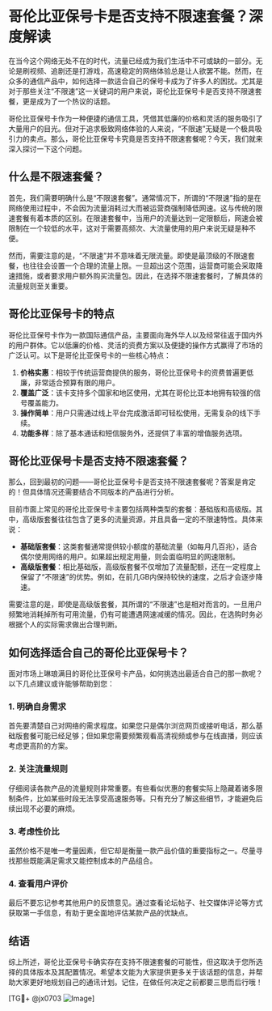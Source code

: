 # 哥伦比亚保号卡是否支持不限速套餐？深度解读

在当今这个网络无处不在的时代，流量已经成为我们生活中不可或缺的一部分。无论是刷视频、追剧还是打游戏，高速稳定的网络体验总是让人欲罢不能。然而，在众多的通信产品中，如何选择一款适合自己的保号卡成为了许多人的困扰。尤其是对于那些关注“不限速”这一关键词的用户来说，哥伦比亚保号卡是否支持不限速套餐，更是成为了一个热议的话题。

哥伦比亚保号卡作为一种便捷的通信工具，凭借其低廉的价格和灵活的服务吸引了大量用户的目光。但对于追求极致网络体验的人来说，“不限速”无疑是一个极具吸引力的卖点。那么，哥伦比亚保号卡究竟是否支持不限速套餐呢？今天，我们就来深入探讨一下这个问题。

## 什么是不限速套餐？

首先，我们需要明确什么是“不限速套餐”。通常情况下，所谓的“不限速”指的是在网络使用过程中，不会因为流量消耗过大而被运营商强制降低网速。这与传统的限速套餐有着本质的区别。在限速套餐中，当用户的流量达到一定限额后，网速会被限制在一个较低的水平，这对于需要高频次、大流量使用的用户来说无疑是种不便。

然而，需要注意的是，“不限速”并不意味着无限流量。即使是最顶级的不限速套餐，也往往会设置一个合理的流量上限。一旦超出这个范围，运营商可能会采取降速措施，或者要求用户额外购买流量包。因此，在选择不限速套餐时，了解具体的流量规则至关重要。

## 哥伦比亚保号卡的特点

哥伦比亚保号卡作为一款国际通信产品，主要面向海外华人以及经常往返于国内外的用户群体。它以低廉的价格、灵活的资费方案以及便捷的操作方式赢得了市场的广泛认可。以下是哥伦比亚保号卡的一些核心特点：

1. **价格实惠**：相较于传统运营商提供的服务，哥伦比亚保号卡的资费普遍更低廉，非常适合预算有限的用户。
2. **覆盖广泛**：该卡支持多个国家和地区使用，尤其在哥伦比亚本地拥有较强的信号覆盖能力。
3. **操作简单**：用户只需通过线上平台完成激活即可轻松使用，无需复杂的线下手续。
4. **功能多样**：除了基本通话和短信服务外，还提供了丰富的增值服务选项。

## 哥伦比亚保号卡是否支持不限速套餐？

那么，回到最初的问题——哥伦比亚保号卡是否支持不限速套餐呢？答案是肯定的！但具体情况还需要结合不同版本的产品进行分析。

目前市面上常见的哥伦比亚保号卡主要包括两种类型的套餐：基础版和高级版。其中，高级版套餐往往包含了更多的流量资源，并且具备一定的不限速特性。具体来说：

- **基础版套餐**：这类套餐通常提供较小额度的基础流量（如每月几百兆），适合偶尔使用网络的用户。如果超出规定用量，则会面临明显的网速限制。
- **高级版套餐**：相比基础版，高级版套餐不仅增加了流量配额，还在一定程度上保留了“不限速”的优势。例如，在前几GB内保持较快的速度，之后才会逐步降速。

需要注意的是，即使是高级版套餐，其所谓的“不限速”也是相对而言的。一旦用户频繁地消耗掉所有可用流量，仍有可能遭遇网速减缓的情况。因此，在选购时务必根据个人的实际需求做出合理判断。

## 如何选择适合自己的哥伦比亚保号卡？

面对市场上琳琅满目的哥伦比亚保号卡产品，如何挑选出最适合自己的那一款呢？以下几点建议或许能够帮助到您：

### 1. 明确自身需求

首先要清楚自己对网络的需求程度。如果您只是偶尔浏览网页或接听电话，那么基础版套餐可能已经足够；但如果您需要频繁观看高清视频或参与在线直播，则应该考虑更高阶的方案。

### 2. 关注流量规则

仔细阅读各款产品的流量规则非常重要。有些看似优惠的套餐实际上隐藏着诸多限制条件，比如某些时段无法享受高速服务等。只有充分了解这些细节，才能避免后续出现不必要的麻烦。

### 3. 考虑性价比

虽然价格不是唯一考量因素，但它却是衡量一款产品价值的重要指标之一。尽量寻找那些既能满足需求又能控制成本的产品组合。

### 4. 查看用户评价

最后不要忘记参考其他用户的反馈意见。通过查看论坛帖子、社交媒体评论等方式获取第一手信息，有助于更全面地评估某款产品的优缺点。

## 结语

综上所述，哥伦比亚保号卡确实存在支持不限速套餐的可能性，但这取决于您所选择的具体版本及其配置情况。希望本文能为大家提供更多关于该话题的信息，并帮助大家更好地规划自己的通讯计划。记住，在做任何决定之前都要三思而后行哦！

[TG💪+ @jx0703 ![Image](https://github.com/user-attachments/assets/dbca1d08-cadb-493c-b0ec-ad6f7a83f270)]